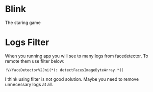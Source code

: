 # Blink

The staring game

# Logs Filter

When you running app you will see to many logs from facedetector. To remote them use filter below:

```
!V/faceDetectorV2Jni(*): detectFacesImageByteArray.*()
```

I think using filter is not good solution. Maybe you need to remove unnecessary logs at all.
